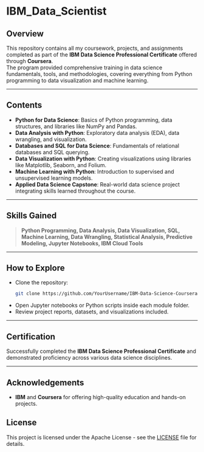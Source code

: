 # IBM_Data_Scientist

## Overview
This repository contains all my coursework, projects, and assignments completed as part of the **IBM Data Science Professional Certificate** offered through **Coursera**.  
The program provided comprehensive training in data science fundamentals, tools, and methodologies, covering everything from Python programming to data visualization and machine learning.


---


## Contents
- **Python for Data Science**: Basics of Python programming, data structures, and libraries like NumPy and Pandas.
- **Data Analysis with Python**: Exploratory data analysis (EDA), data wrangling, and visualization.
- **Databases and SQL for Data Science**: Fundamentals of relational databases and SQL querying.
- **Data Visualization with Python**: Creating visualizations using libraries like Matplotlib, Seaborn, and Folium.
- **Machine Learning with Python**: Introduction to supervised and unsupervised learning models.
- **Applied Data Science Capstone**: Real-world data science project integrating skills learned throughout the course.


---


## Skills Gained
> **Python Programming, Data Analysis, Data Visualization, SQL, Machine Learning, Data Wrangling, Statistical Analysis, Predictive Modeling, Jupyter Notebooks, IBM Cloud Tools**


---


## How to Explore
- Clone the repository:
  ```bash
  git clone https://github.com/YourUsername/IBM-Data-Science-Coursera.git
  ```
- Open Jupyter notebooks or Python scripts inside each module folder.
- Review project reports, datasets, and visualizations included.


---


## Certification
Successfully completed the **IBM Data Science Professional Certificate** and demonstrated proficiency across various data science disciplines.


---


## Acknowledgements
- **IBM** and **Coursera** for offering high-quality education and hands-on projects.


## License


This project is licensed under the Apache License - see the [LICENSE](LICENSE) file for details.
